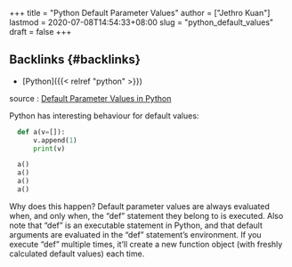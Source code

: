 +++
title = "Python Default Parameter Values"
author = ["Jethro Kuan"]
lastmod = 2020-07-08T14:54:33+08:00
slug = "python_default_values"
draft = false
+++

## Backlinks {#backlinks}

- [Python]({{< relref "python" >}})

source
: [Default Parameter Values in Python](http://effbot.org/zone/default-values.htm)

Python has interesting behaviour for default values:

```python
  def a(v=[]):
      v.append(1)
      print(v)

  a()
  a()
  a()
  a()
```

Why does this happen? Default parameter values are always evaluated
when, and only when, the “def” statement they belong to is executed.
Also note that “def” is an executable statement in Python, and that
default arguments are evaluated in the “def” statement’s environment.
If you execute “def” multiple times, it’ll create a new function
object (with freshly calculated default values) each time.
